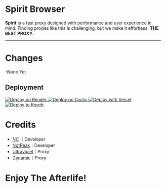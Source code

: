 
# Spirit Browser
**Spirit** is a fast proxy designed with performance and user experience in mind. Finding proxies like this is challenging, but we make it effortless. **THE BEST PROXY.**

---

# Changes
-None Yet

## Deployment
<a href="https://render.com/deploy?repo=https://github.com/Neven12376/spirit">
  <img src="https://raw.githubusercontent.com/BinBashBanana/deploy-buttons/main/buttons/official/render.svg" alt="Deploy on Render">
</a>
<a href="https://app.cyclic.sh/api/app/deploy/Neven12376/spirit">
  <img src="https://raw.githubusercontent.com/BinBashBanana/deploy-buttons/main/buttons/official/cyclic.svg" alt="Deploy on Cyclic">
</a>
<a href="https://vercel.com/new/clone?repositoryurl=https://github.com/Neven12376/spirit">
  <img src="https://raw.githubusercontent.com/BinBashBanana/deploy-buttons/main/buttons/official/vercel.svg" alt="Deploy with Vercel">
</a>
<a href="https://app.koyeb.com/deploy?type=git&repository=github.com/ShadowDevLabs/Shadowv3">
  <img src="https://github.com/BinBashBanana/deploy-buttons/blob/main/buttons/official/koyeb.svg" alt="Deploy to Koyeb">
</a>

# Credits
- [NC](https://github.com/NCCoder2) ｜Developer
- [NotPeak](https://github.com/NottPeak)｜Developer
- [Ultraviolet](https://github.com/titaniumnetwork-dev/Ultraviolet)｜Proxy
- [Dynamic](https://github.com/NebulaServices/Dynamic)｜Proxy

# Enjoy The Afterlife!

